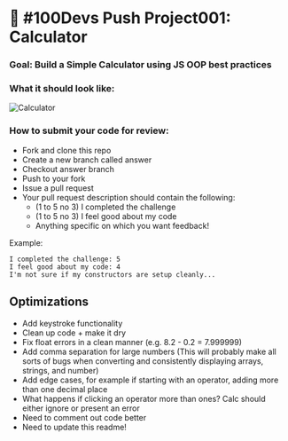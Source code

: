 # 🔢 #100Devs Push Project001: Calculator

### Goal: Build a Simple Calculator using JS OOP best practices

### What it should look like:

![Calculator](calculator.jpg)

### How to submit your code for review:

- Fork and clone this repo
- Create a new branch called answer
- Checkout answer branch
- Push to your fork
- Issue a pull request
- Your pull request description should contain the following:
  - (1 to 5 no 3) I completed the challenge
  - (1 to 5 no 3) I feel good about my code
  - Anything specific on which you want feedback!

Example:
```
I completed the challenge: 5
I feel good about my code: 4
I'm not sure if my constructors are setup cleanly...
```
## Optimizations

 - Add keystroke functionality
 - Clean up code + make it dry
 - Fix float errors in a clean manner (e.g. 8.2 - 0.2 = 7.999999)
 - Add comma separation for large numbers (This will probably make all sorts of bugs when converting and consistently displaying arrays, strings, and number)
 - Add edge cases, for example if starting with an operator, adding more than one decimal place
 - What happens if clicking an operator more than ones? Calc should either ignore or present an error
 - Need to comment out code better
 - Need to update this readme!
